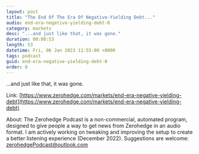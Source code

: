 ```yaml
---
layout: post
title: "The End Of The Era Of Negative-Yielding Debt..."
audio: end-era-negative-yielding-debt-0
category: markets
desc: "...and just like that, it was gone."
duration: 00:00:53
length: 53
datetime: Fri, 06 Jan 2023 11:55:00 +0000
tags: podcast
guid: end-era-negative-yielding-debt-0
order: 0
---
```

...and just like that, it was gone.

Link: [https://www.zerohedge.com/markets/end-era-negative-yielding-debt](https://www.zerohedge.com/markets/end-era-negative-yielding-debt)

About: The Zerohedge Podcast is a non-commercial, automated program, designed to give people a way to get news from Zerohedge in an audio format.  I am actively working on tweaking and improving the setup to create a better listening experience (December 2022).  Suggestions are welcome: [zerohedgePodcast@outlook.com](mailto:zerohedgePodcast@outlook.com)